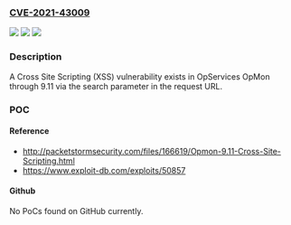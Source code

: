 ### [CVE-2021-43009](https://cve.mitre.org/cgi-bin/cvename.cgi?name=CVE-2021-43009)
![](https://img.shields.io/static/v1?label=Product&message=n%2Fa&color=blue)
![](https://img.shields.io/static/v1?label=Version&message=n%2Fa&color=blue)
![](https://img.shields.io/static/v1?label=Vulnerability&message=n%2Fa&color=brighgreen)

### Description

A Cross Site Scripting (XSS) vulnerability exists in OpServices OpMon through 9.11 via the search parameter in the request URL.

### POC

#### Reference
- http://packetstormsecurity.com/files/166619/Opmon-9.11-Cross-Site-Scripting.html
- https://www.exploit-db.com/exploits/50857

#### Github
No PoCs found on GitHub currently.

